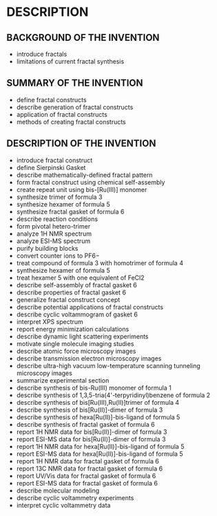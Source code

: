 # DESCRIPTION

## BACKGROUND OF THE INVENTION

- introduce fractals
- limitations of current fractal synthesis

## SUMMARY OF THE INVENTION

- define fractal constructs
- describe generation of fractal constructs
- application of fractal constructs
- methods of creating fractal constructs

## DESCRIPTION OF THE INVENTION

- introduce fractal construct
- define Sierpinski Gasket
- describe mathematically-defined fractal pattern
- form fractal construct using chemical self-assembly
- create repeat unit using bis-[Ru(III)] monomer
- synthesize trimer of formula 3
- synthesize hexamer of formula 5
- synthesize fractal gasket of formula 6
- describe reaction conditions
- form pivotal hetero-trimer
- analyze 1H NMR spectrum
- analyze ESI-MS spectrum
- purify building blocks
- convert counter ions to PF6−
- treat compound of formula 3 with homotrimer of formula 4
- synthesize hexamer of formula 5
- treat hexamer 5 with one equivalent of FeCl2
- describe self-assembly of fractal gasket 6
- describe properties of fractal gasket 6
- generalize fractal construct concept
- describe potential applications of fractal constructs
- describe cyclic voltammogram of gasket 6
- interpret XPS spectrum
- report energy minimization calculations
- describe dynamic light scattering experiments
- motivate single molecule imaging studies
- describe atomic force microscopy images
- describe transmission electron microscopy images
- describe ultra-high vacuum low-temperature scanning tunneling microscopy images
- summarize experimental section
- describe synthesis of bis-Ru(III) monomer of formula 1
- describe synthesis of 1,3,5-tria(4'-terpyridinyl)benzene of formula 2
- describe synthesis of bis[Ru(III),Ru(II)]trimer of formula 4
- describe synthesis of bis[Ru(II)]-dimer of formula 3
- describe synthesis of hexa[Ru(II)]-bis-ligand of formula 5
- describe synthesis of fractal gasket of formula 6
- report 1H NMR data for bis[Ru(II)]-dimer of formula 3
- report ESI-MS data for bis[Ru(II)]-dimer of formula 3
- report 1H NMR data for hexa[Ru(II)]-bis-ligand of formula 5
- report ESI-MS data for hexa[Ru(II)]-bis-ligand of formula 5
- report 1H NMR data for fractal gasket of formula 6
- report 13C NMR data for fractal gasket of formula 6
- report UV/Vis data for fractal gasket of formula 6
- report ESI-MS data for fractal gasket of formula 6
- describe molecular modeling
- describe cyclic voltammetry experiments
- interpret cyclic voltammetry data

